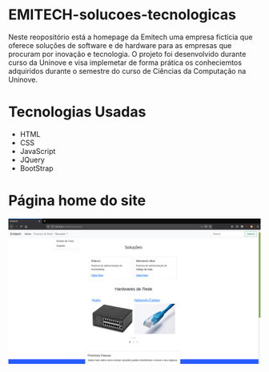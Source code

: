 # EMITECH-solucoes-tecnologicas

Neste reopositório está a homepage da Emitech uma empresa fictícia que oferece soluções de software e de hardware para as empresas que procuram por inovação e tecnologia. O projeto foi desenvolvido durante curso da Uninove e visa implemetar de forma prática os conheciemtos adquiridos durante o semestre do curso de Ciências da Computação na Uninove.

# Tecnologias Usadas

* HTML
* CSS
* JavaScript
* JQuery
* BootStrap

# Página home do site

![Tela de login](https://github.com/Leandrors91/EMITECH-solucoes-tecnologicas/blob/master/pagina/imgs/tela.png 'Tela do site')


